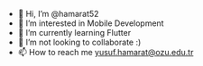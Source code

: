 - 👋 Hi, I’m @hamarat52
- 👀 I’m interested in Mobile Development
- 🌱 I’m currently learning Flutter
- 💞️ I’m not looking to collaborate :)
- 📫 How to reach me yusuf.hamarat@ozu.edu.tr

<!---
hamarat52/hamarat52 is a ✨ special ✨ repository because its `README.md` (this file) appears on your GitHub profile.
You can click the Preview link to take a look at your changes.
--->
